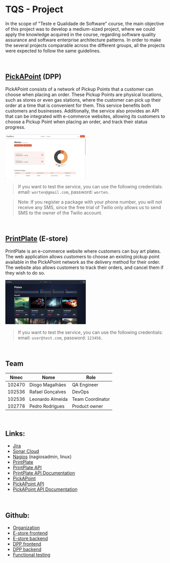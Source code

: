 # TQS - Project

In the scope of "Teste e Qualidade de Software" course, the main objective of this project was to develop a medium-sized project, where we could apply the knowledge acquired in the course, regarding software quality assurance and software enterprise architecture patterns. In order to make the several projects comparable across the different groups, all the projects were expected to follow the same guidelines.

</br>



## [PickAPoint](http://34.175.190.59:5173/) (DPP)

PickAPoint consists of a network of Pickup Points that a customer can choose when placing an order. These Pickup Points are physical locations, such as stores or even gas stations, where the customer can pick up their order at a time that is convenient for them. This service benefits both customers and businesses. Additionally, the service also provides an API that can be integrated with e-commerce websites, allowing its customers to choose a Pickup Point when placing an order, and track their status progress.

<img style="width:50%" src="./images/pickapoint.png">

> If you want to test the service, you can use the following credentials: email: `worten@gmail.com`, password: `worten`.

> Note: If you register a package with your phone number, you will not receive any SMS, since the free trial of Twilio only allows us to send SMS to the owner of the Twilio account.

</br>

## [PrintPlate](http://34.175.190.59:9000/) (E-store)

PrintPlate is an e-commerce website where customers can buy art plates. The web application allows customers to choose an existing pickup point available in the PickAPoint network as the delivery method for their order. The website also allows customers to track their orders, and cancel them if they wish to do so.


<img style="width:50%" src="./images/printplate.png">

> If you want to test the service, you can use the following credentials: email: `user@test.com`, password: `123456`.

</br>

## Team
| Nmec | Nome | Role |
| --- | --- | --- |
| 102470 | Diogo Magalhães | QA Engineer |
| 102536 | Rafael Gonçalves | DevOps |
| 102536 | Leonardo Almeida | Team Coordinator |
| 102778 | Pedro Rodrigues | Product owner | 

</br>

## Links:
- [Jira](https://pickapoint.atlassian.net/jira/software/projects/PIC/boards/1)
- [Sonar Cloud](https://sonarcloud.io/summary/overall?id=PickAPoint_DPP_Backend)
- [Nagios](http://34.175.190.59/nagios/) (nagiosadmin, linux)
- [PrintPlate](http://34.175.190.59:9000/)
- [PrintPlate API](http://34.175.190.59:8080/)
- [PrintPlate API Documentation](https://documenter.getpostman.com/view/27497156/2s93sW8vAF)
- [PickAPoint](http://34.175.190.59:5173/)
- [PickAPoint API](http://34.175.190.59:8081/)
- [PickAPoint API Documentation](https://documenter.getpostman.com/view/27497156/2s93sW8vAK)

</br>

## Github:
- [Organization](https://github.com/PickAPoint)
- [E-store frontend](https://github.com/PickAPoint/PrintPlate)
- [E-store backend](https://github.com/PickAPoint/eStore_Backend)
- [DPP frontend](https://github.com/PickAPoint/DPP_Frontend)
- [DPP backend](https://github.com/PickAPoint/DPP_Backend)
- [Functional testing](https://github.com/PickAPoint/DDP_BDD)
